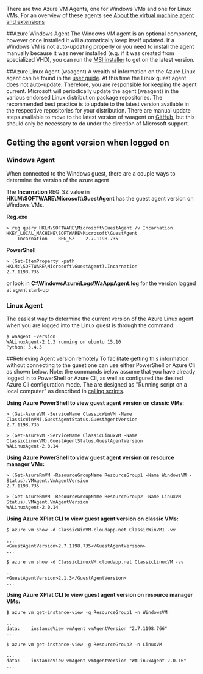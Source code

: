 There are two Azure VM Agents, one for Windows VMs and one for Linux VMs.  For an overview of these agents see [About the virtual machine agent and extensions](https://azure.microsoft.com/en-us/documentation/articles/virtual-machines-windows-classic-agents-and-extensions/)

##Azure Windows Agent 
The Windows VM agent is an optional component, however once installed it will automatically keep itself updated.  If a Windows VM is not auto-updating properly or you need to install the agent manually because it was never installed (e.g. if it was created from specialized VHD), you can run the [MSI installer](http://go.microsoft.com/fwlink/?LinkID=394789&clcid=0x409) to get on the latest version.


##Azure Linux Agent (waagent)
A wealth of information on the Azure Linux agent can be found in the [user guide](https://azure.microsoft.com/en-us/documentation/articles/virtual-machines-linux-agent-user-guide/). At this time the Linux guest agent does not auto-update.  Therefore, you are responsible for keeping the agent current.  Microsoft will periodically update the agent (waagent) in the various endorsed Linux distribution package repositories.  The recommended best practice is to update to the latest version available in the respective repositories for your distribution.  There are manual update steps available to move to the latest version of waagent on [GitHub](https://github.com/Azure/WALinuxAgent), but this should only be necessary to do under the direction of Microsoft support.


## Getting the agent version when logged on
### Windows Agent
When connected to the Windows guest, there are a couple ways to determine the version of the azure agent

The **Incarnation** REG_SZ value in **HKLM\SOFTWARE\Microsoft\GuestAgent** has the guest agent version on Windows VMs. 

**Reg.exe**
```
> reg query HKLM\SOFTWARE\Microsoft\GuestAgent /v Incarnation
HKEY_LOCAL_MACHINE\SOFTWARE\Microsoft\GuestAgent
    Incarnation    REG_SZ    2.7.1198.735
```

**PowerShell**
```
> (Get-ItemProperty -path HKLM:\SOFTWARE\Microsoft\GuestAgent).Incarnation
2.7.1198.735
```
or look in **C:\WindowsAzure\Logs\WaAppAgent.log** for the version logged at agent start-up

### Linux Agent
The easiest way to determine the current version of the Azure Linux agent when you are logged into the Linux guest is through the command: 
```
$ waagent -version
WALinuxAgent-2.1.3 running on ubuntu 15.10
Python: 3.4.3
```


##Retrieving Agent version remotely
To facilitate getting this information without connecting to the guest one can use either PowerShell or Azure Cli as shown below.  Note: the commands below assume that you have already logged in to PowerShell or Azure Cli, as well as configured the desired Azure Cli configuration mode.  The are designed as "Running script on a local computer" as described in [calling scripts](../documentation/callingscripts.md).

**Using Azure PowerShell to view guest agent version on classic VMs:**
```
> (Get-AzureVM -ServiceName ClassicWinVM -Name ClassicWinVM).GuestAgentStatus.GuestAgentVersion
2.7.1198.735
```
```
> (Get-AzureVM -ServiceName ClassicLinuxVM -Name ClassicLinuxVM).GuestAgentStatus.GuestAgentVersion
WALinuxAgent-2.0.14
```
**Using Azure PowerShell to view guest agent version on resource manager VMs:**
```
> (Get-AzureRmVM -ResourceGroupName ResourceGroup1 -Name WindowsVM -Status).VMAgent.VmAgentVersion
2.7.1198.735
```

```
> (Get-AzureRmVM -ResourceGroupName ResourceGroup2 -Name LinuxVM -Status).VMAgent.VmAgentVersion
WALinuxAgent-2.0.14
```
**Using Azure XPlat CLI to view guest agent version on classic VMs:**
```
$ azure vm show -d ClassicWinVM.cloudapp.net ClassicWinVM1 -vv

...
<GuestAgentVersion>2.7.1198.735</GuestAgentVersion>
...
```

```
$ azure vm show -d ClassicLinuxVM.cloudapp.net ClassicLinuxVM -vv

...
<GuestAgentVersion>2.1.3</GuestAgentVersion>
...
```

**Using Azure XPlat CLI to view guest agent version on resource manager VMs:**

```
$ azure vm get-instance-view -g ResourceGroup1 -n WindowsVM

...
data:    instanceView vmAgent vmAgentVersion "2.7.1198.766"
...
```

```
$ azure vm get-instance-view -g ResourceGroup2 -n LinuxVM

...
data:    instanceView vmAgent vmAgentVersion "WALinuxAgent-2.0.16"
...
```
